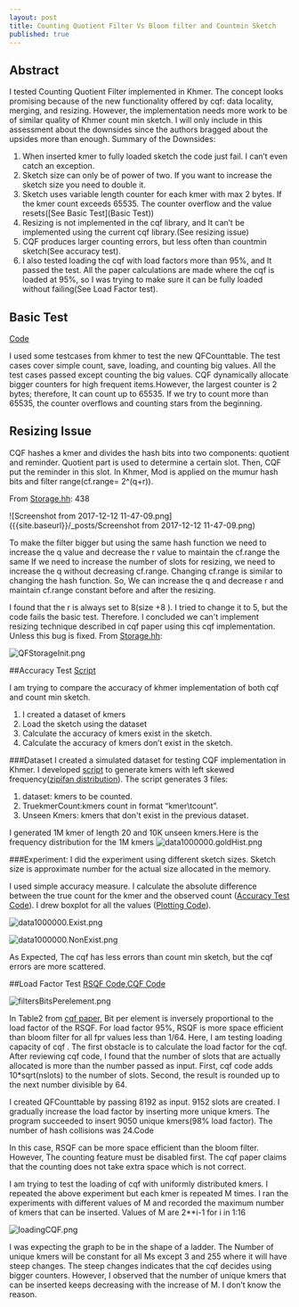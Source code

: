 ```yaml
---
layout: post
title: Counting Quotient Filter Vs Bloom filter and Countmin Sketch
published: true
---
```

## Abstract


I tested Counting Quotient Filter implemented in Khmer. The concept looks promising because of the new functionality offered by cqf: data locality, merging, and resizing. However, the implementation needs more work to be of similar quality of Khmer count min sketch. I will only include in this assessment about the downsides since the authors bragged about the upsides more than enough. 
Summary of the Downsides:
1. When inserted kmer to fully loaded sketch the code just fail. I can’t even catch an exception.
2. Sketch size can only be of power of two. If you want to increase the sketch size you need to double it.
3. Sketch uses variable length counter for each kmer with max 2 bytes. If the kmer count exceeds 65535. The counter overflow and the value resets([See Basic Test](Basic Test))
4. Resizing is not implemented in the cqf library, and It can’t be implemented using the current cqf library.(See resizing issue)
5. CQF produces larger counting errors, but less often than countmin sketch(See accuracy test).
6. I also tested loading the cqf with load factors more than 95%, and It passed the test. All the paper calculations are made where the cqf is loaded at 95%, so I was trying to make sure it can be fully loaded without failing(See Load Factor test).

## Basic Test
[Code](https://github.com/shokrof/khmer/blob/DibMaster/tests/test_CQF.py)

I used some testcases from khmer to test the new QFCounttable. The test cases cover simple count, save, loading, and counting big values. All the test cases passed except counting the big values. CQF dynamically allocate bigger counters for high frequent items.However, the largest counter is 2 bytes; therefore, It can count up to 65535. If we try to count more than 65535, the counter overflows and counting stars from the beginning.



## Resizing Issue

CQF hashes a kmer and divides the hash bits into two components: quotient and reminder. Quotient part is used to determine a certain slot. Then, CQF put the reminder in this slot.  In Khmer, Mod is applied on the mumur hash bits and filter range(cf.range= 2^(q+r)).

From [Storage.hh](https://github.com/shokrof/khmer/blob/DibMaster/include/oxli/storage.hh): 438

![Screenshot from 2017-12-12 11-47-09.png]({{site.baseurl}}/_posts/Screenshot from 2017-12-12 11-47-09.png)

To make the filter bigger but using the same hash function we need to increase the q value and decrease the r value to maintain the cf.range the same
If we need to increase the number of slots for resizing, we need to increase the q without decreasing cf.range. Changing cf.range is similar to changing the hash function. So, We can increase the q and decrease r and maintain cf.range constant before and after the resizing.

I found that the r is always set to 8(size +8 ). I tried to change it to 5, but the code fails the basic test. Therefore. I concluded we can't implement resizing technique described in cqf paper using this cqf implementation. Unless this bug is fixed.
From [Storage.hh](https://github.com/shokrof/khmer/blob/DibMaster/include/oxli/storage.hh): 

![QFStorageInit.png]({{site.baseurl}}/_posts/QFStorageInit.png)

##Accuracy Test
[Script](https://github.com/shokrof/khmer/blob/DibMaster/testsCQF/runTests.sh)

I am trying to compare the accuracy of khmer implementation of both cqf and count min sketch. 
1. I created a dataset of kmers
2. Load the sketch using the dataset
3. Calculate the accuracy of kmers exist in the sketch.
4. Calculate the accuracy of kmers don’t exist in the sketch.


###Dataset
I created a simulated dataset for testing CQF implementation in Khmer. I developed [script](https://github.com/shokrof/khmer/blob/DibMaster/testsCQF/generateSeq.py) to generate kmers with left skewed frequency([zipifan distribution](https://en.wikipedia.org/wiki/Zipf%27s_law)). 
The script generates 3 files: 
1. dataset: kmers to be counted.
2. TruekmerCount:kmers count in format “kmer\tcount”.
3. Unseen Kmers: kmers that don't exist in the previous dataset.

I generated 1M kmer of length 20 and 10K unseen kmers.Here is the frequency distribution for the 1M kmers
![data1000000.goldHist.png]({{site.baseurl}}/_posts/data1000000.goldHist.png)

###Experiment:
I did the experiment  using different sketch sizes. Sketch size is approximate number for the actual size allocated in the memory.


I used simple accuracy measure. I calculate the absolute difference between the true count for the kmer and the observed count ([Accuracy Test Code](https://github.com/shokrof/khmer/blob/DibMaster/testsCQF/testPerfomance.py)). I drew boxplot for all the values ([Plotting Code](https://github.com/shokrof/khmer/blob/DibMaster/testsCQF/plotPerformanceBoxPlot.py)).

![data1000000.Exist.png]({{site.baseurl}}/_posts/data1000000.Exist.png)

![data1000000.NonExist.png]({{site.baseurl}}/_posts/data1000000.NonExist.png)

As Expected, The cqf has less errors than count min sketch, but the cqf errors are more scattered. 

##Load Factor Test
[RSQF Code](https://github.com/shokrof/khmer/blob/DibMaster/testsCQF/testLoadFactor.py),[CQF Code](https://github.com/shokrof/khmer/blob/DibMaster/testsCQF/testLoadFactorCQF.py)

![filtersBitsPerelement.png]({{site.baseurl}}/_posts/filtersBitsPerelement.png)



In Table2 from [cqf paper](https://www3.cs.stonybrook.edu/~ppandey/files/p775-pandey.pdf),  Bit per element is inversely proportional to the load factor of the RSQF. For load factor 95%, RSQF is more space efficient than bloom filter for all fpr values less than 1/64. Here, I am testing loading capacity of cqf . 
The first obstacle is to calculate the load factor for the cqf. After reviewing cqf code, I found that the number of slots that are actually allocated is more than the number passed as input. First, cqf code adds 10*sqrt(nslots) to the number of slots. Second, the result is rounded up to the next number divisible by 64. 

I created QFCounttable by passing 8192 as input. 9152 slots are created. I gradually increase the load factor by inserting more unique kmers. The program succeeded to insert 9050 unique kmers(98% load factor). The number of hash collisions was 24.Code

In this case, RSQF can be more space efficient than the bloom filter. However, The counting feature must be disabled first. The cqf paper claims that the counting does not take extra space which is not correct. 



I am trying to test the loading of cqf with uniformly distributed kmers. I repeated the above experiment but each kmer is repeated M times. I ran the experiments  with different values of M and recorded the maximum number of kmers that can be inserted.
Values of M are 2**i-1 for i in 1:16

![loadingCQF.png]({{site.baseurl}}/_posts/loadingCQF.png)


I was expecting the graph to be in the shape of a ladder. The Number of unique kmers will be constant for all Ms except 3 and 255 where it will have steep changes. The steep changes indicates that the cqf decides using bigger counters. However, I observed that the number of unique kmers that can be inserted keeps decreasing with the increase of M. I don’t know the reason.









